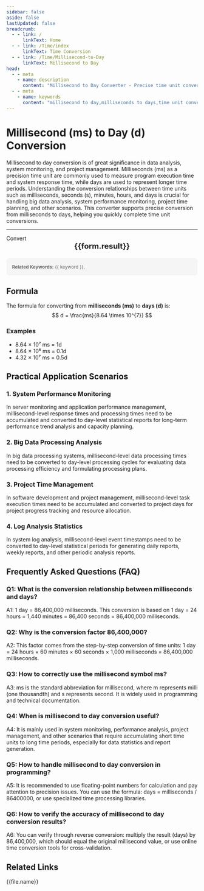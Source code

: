```yaml
---
sidebar: false
aside: false
lastUpdated: false
breadcrumb:
  - - link: /
      linkText: Home
  - - link: /Time/index
      linkText: Time Conversion
  - - link: /Time/Millisecond-to-Day
      linkText: Millisecond to Day
head:
  - - meta
    - name: description
      content: "Millisecond to Day Converter - Precise time unit conversion tool, supporting fast conversion from milliseconds to days. Suitable for data analysis, system monitoring, project management and other scenarios, providing conversion relationships and practical application guidance for time units such as milliseconds (ms), seconds (s), minutes, hours, days."
  - - meta
    - name: keywords
      content: "millisecond to day,milliseconds to days,time unit conversion,ms to day,millisecond converter,day conversion,time conversion,data analysis,system monitoring,project management,millisecond symbol,time units,milliseconds,days,time measurement,precision timing"
---
```

# Millisecond (ms) to Day (d) Conversion

Millisecond to day conversion is of great significance in data analysis, system monitoring, and project management. Milliseconds (ms) as a precision time unit are commonly used to measure program execution time and system response time, while days are used to represent longer time periods. Understanding the conversion relationships between time units such as milliseconds, seconds (s), minutes, hours, and days is crucial for handling big data analysis, system performance monitoring, project time planning, and other scenarios. This converter supports precise conversion from milliseconds to days, helping you quickly complete time unit conversions.

---
<script setup>
import { onMounted, reactive, inject, ref } from 'vue'
import { NButton,NForm ,NFormItem,NInput,NInputNumber,NSelect,NCard,useMessage,NGrid ,NGi  } from 'naive-ui'
import { defineClientComponent } from 'vitepress'
import { Time } from '../files';
const seoKey = [
  'millisecond to day','millisecond to day conversion','millisecond to day transformation','millisecond to day calculation','millisecond to day formula',
  'conversion between milliseconds and seconds','microseconds and milliseconds','seconds milliseconds microseconds nanoseconds','ms to s conversion','ms unit',
  'one millisecond','s and ms conversion','time milliseconds','how many milliseconds in one second','seconds and milliseconds',
  'ms unit','ms and s','microseconds milliseconds','milliseconds and seconds','millisecond conversion',
  'milliseconds to seconds','clock milliseconds','millisecond unit','µs','millisecond timer',
  'millisecond clock','ms s','time stopwatch milliseconds','how many milliseconds equal one second','how many seconds is ms',
  'ms and s conversion','how many milliseconds in one second','millisecond conversion','second unit','seconds and milliseconds conversion',
  'how many seconds equals one millisecond','clock stopwatch','millisecond time','what unit is ms','China time milliseconds',
  'time milliseconds','time stopwatch','ms to s','millisecond','milliseconds',
  'microseconds','seconds','how many milliseconds equal one second','milliseconds and seconds conversion'
]
const convert = inject('convert')

const form = reactive({
  number: null,
  result: '',
  title: 'Millisecond to Day Converter',
})

const convertHandler = () => {
  if (form.number !== null && !isNaN(form.number)) {
    const convertedValue = parseFloat(form.number) / 86400000
    form.result = `${form.number}ms = ${convertedValue.toFixed(8)}d`
  } else {
    form.result = 'Please enter a valid number.'
  }
}
</script>

<n-form size="large" :model="form">
  <n-form-item label="Milliseconds (ms)">
    <n-input-number v-model:value="form.number" placeholder="Enter milliseconds" style="width: 100%" />
  </n-form-item>
  <n-form-item>
    <n-button type="info" @click="convertHandler" block>Convert</n-button>
  </n-form-item>
</n-form>

<n-card :title="form.title" size="small">
  <div style="text-align:center;font-size:20px;">
    <strong>{{form.result}}</strong>
  </div>
</n-card>

<div style="margin-top: 20px; padding: 15px; background-color: #f5f5f5; border-radius: 8px; font-size: 12px; color: #666;">
  <strong>Related Keywords:</strong>
  <span v-for="(keyword, index) in seoKey" :key="index" style="margin-right: 8px;">
    {{ keyword }}<span v-if="index < seoKey.length - 1">, </span>
  </span>
</div>

## Formula

The formula for converting from **milliseconds (ms)** to **days (d)** is:
$$ d = \frac{ms}{8.64 \times 10^{7}} $$

### Examples
- 8.64 × 10⁷ ms = 1d
- 8.64 × 10⁶ ms = 0.1d
- 4.32 × 10⁷ ms = 0.5d

## Practical Application Scenarios

### 1. System Performance Monitoring
In server monitoring and application performance management, millisecond-level response times and processing times need to be accumulated and converted to day-level statistical reports for long-term performance trend analysis and capacity planning.

### 2. Big Data Processing Analysis
In big data processing systems, millisecond-level data processing times need to be converted to day-level processing cycles for evaluating data processing efficiency and formulating processing plans.

### 3. Project Time Management
In software development and project management, millisecond-level task execution times need to be accumulated and converted to project days for project progress tracking and resource allocation.

### 4. Log Analysis Statistics
In system log analysis, millisecond-level event timestamps need to be converted to day-level statistical periods for generating daily reports, weekly reports, and other periodic analysis reports.

## Frequently Asked Questions (FAQ)

### Q1: What is the conversion relationship between milliseconds and days?
A1: 1 day = 86,400,000 milliseconds. This conversion is based on 1 day = 24 hours = 1,440 minutes = 86,400 seconds = 86,400,000 milliseconds.

### Q2: Why is the conversion factor 86,400,000?
A2: This factor comes from the step-by-step conversion of time units: 1 day = 24 hours × 60 minutes × 60 seconds × 1,000 milliseconds = 86,400,000 milliseconds.

### Q3: How to correctly use the millisecond symbol ms?
A3: ms is the standard abbreviation for millisecond, where m represents milli (one thousandth) and s represents second. It is widely used in programming and technical documentation.

### Q4: When is millisecond to day conversion useful?
A4: It is mainly used in system monitoring, performance analysis, project management, and other scenarios that require accumulating short time units to long time periods, especially for data statistics and report generation.

### Q5: How to handle millisecond to day conversion in programming?
A5: It is recommended to use floating-point numbers for calculation and pay attention to precision issues. You can use the formula: days = milliseconds / 86400000, or use specialized time processing libraries.

### Q6: How to verify the accuracy of millisecond to day conversion results?
A6: You can verify through reverse conversion: multiply the result (days) by 86,400,000, which should equal the original millisecond value, or use online time conversion tools for cross-validation.
## Related Links
<n-grid x-gap="12" :cols="2">
  <n-gi v-for="(file, index) in Time" :key="index">
    <n-button
      text
      tag="a"
      :href="file.path"
      type="info"
    >
      {{file.name}}
    </n-button>
  </n-gi>
</n-grid>